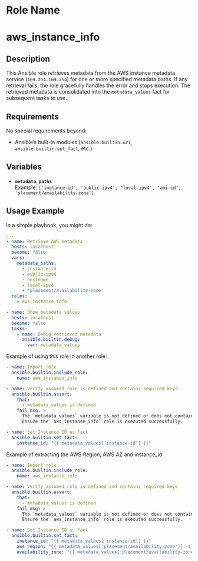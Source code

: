 Role Name
=========

# aws_instance_info


## Description
This Ansible role retrieves metadata from the AWS instance metadata service (`169.254.169.254`) for one or more specified metadata paths. If any retrieval fails, the role gracefully handles the error and stops execution. The retrieved metadata is consolidated into the `metadata_values` fact for subsequent tasks to use.

## Requirements
No special requirements beyond:
- Ansible’s built-in modules (`ansible.builtin.uri`, `ansible.builtin.set_fact`, etc.).

## Variables
- **`metadata_paths`**  
  Example: `['instance-id', 'public-ipv4', 'local-ipv4', 'ami-id', 'placement/availability-zone']`

## Usage Example
In a simple playbook, you might do:

```yaml
---
- name: Retrieve AWS metadata
  hosts: localhost
  become: false
  vars:
    metadata_paths:
      - instance-id
      - public-ipv4
      - hostname
      - local-ipv4
      - 'placement/availability-zone'
  roles:
    - aws_instance_info

- name: Show metadata values
  hosts: localhost
  become: false
  tasks:
    - name: Debug retrieved metadata
      ansible.builtin.debug:
        var: metadata_values
```

Example of using this role in another role: 

```yaml
- name: Import role
  ansible.builtin.include_role:
    name: aws_instance_info

- name: Verify assumed_role is defined and contains required keys
  ansible.builtin.assert:
    that:
      - metadata_values is defined
    fail_msg: >
      The `metadata_values` variable is not defined or does not contain the required keys.
      Ensure the `aws_instance_info` role is executed successfully.

- name: Set Instance ID as Fact
  ansible.builtin.set_fact:
    instance_id: "{{ metadata_values['instance-id'] }}"

```

Example of extracting the AWS Region, AWS AZ and instance_id

```yaml
- name: Import role
  ansible.builtin.include_role:
    name: aws_instance_info

- name: Verify assumed_role is defined and contains required keys
  ansible.builtin.assert:
    that:
      - metadata_values is defined
    fail_msg: >
      The `metadata_values` variable is not defined or does not contain the required keys.
      Ensure the `aws_instance_info` role is executed successfully.

- name: Set Instance ID as Fact
  ansible.builtin.set_fact:
    instance_id: "{{ metadata_values['instance-id'] }}"
    aws_region: "{{ metadata_values['placement/availability-zone'][:-1] }}"
    availability_zone: "{{ metadata_values['placement/availability-zone'] }}"
```
